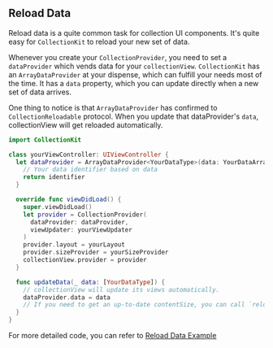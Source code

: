 ## Reload Data

Reload data is a quite common task for collection UI components. It's quite easy for `CollectionKit` to
reload your new set of data.

Whenever you create your `CollectionProvider`, you need to set a `dataProvider` which vends data for
your `collectionView`.  `CollectionKit` has an `ArrayDataProvider` at your dispense, which can fulfill
your needs most of the time. It has a `data` property, which you can update directly when a new set of
data arrives. 

One thing to notice is that `ArrayDataProvider` has confirmed to `CollectionReloadable` protocol. When
you update that dataProvider's `data`, collectionView will get reloaded automatically.

```Swift
import CollectionKit

class yourViewController: UIViewController {
  let dataProvider = ArrayDataProvider<YourDataType>(data: YourDataArray) { (_, data) in
    // Your data identifier based on data
    return identifier
  }

  override func viewDidLoad() {
    super.viewDidLoad()
    let provider = CollectionProvider(
      dataProvider: dataProvider,
      viewUpdater: yourViewUpdater
    )
    provider.layout = yourLayout
    provider.sizeProvider = yourSizeProvider
    collectionView.provider = provider
  }

  func updateData(_ data: [YourDataType]) {
    // collectionView will update its views automatically.
    dataProvider.data = data
    // If you need to get an up-to-date contentSize, you can call `reloadData()` on collectionView.
  }
}
```

For more detailed code, you can refer to [Reload Data Example](https://github.com/SoySauceLab/CollectionKit/blob/master/Examples/ReloadDataExample/ReloadDataViewController.swift)